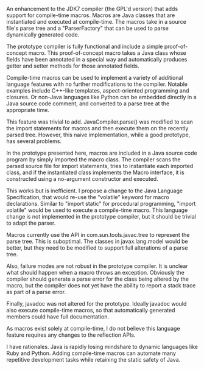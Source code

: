 An enhancement to the JDK7 compiler (the GPL'd version) that adds support for compile-time macros.  Macros are Java classes that are instantiated and executed at compile-time.  The macros take in a source file's parse tree and a "ParserFactory" that can be used to parse dynamically generated code.

The prototype compiler is fully functional and include a simple proof-of-concept macro.  This proof-of-concept macro takes a Java class whose fields have been annotated in a special way and automatically produces getter and setter methods for those annotated fields.

Compile-time macros can be used to implement a variety of additional language features with no further modifications to the compiler.  Notable examples include C++-like templates, aspect-oriented programming and closures.  Or non-Java languages like Python can be embedded directly in a Java source code comment, and converted to a parse tree at the appropriate time.

This feature was trivial to add.  JavaCompiler.parse() was modified to scan the import statements for macros and then execute them on the recently parsed tree.  However, this naive implementation, while a good prototype, has several problems.

In the prototype presented here, macros are included in a Java source code program by simply imported the macro class.  The compiler scans the parsed source file for import statements, tries to instantiate each imported class, and if the instantiated class implements the Macro interface, it is constructed using a no-argument constructor and executed.

This works but is inefficient.  I propose a change to the Java Language Specification, that would re-use the "volatile" keyword for macro declarations.  Similar to "import static" for procedural programming, "import volatile" would be used to execute a compile-time macro.  This language change is not implemented in the prototype compiler, but it should be trivial to adapt the parser.

Macros currently use the API in com.sun.tools.javac.tree to represent the parse tree.  This is suboptimal.  The classes in javax.lang.model would be better, but they need to be modified to support full alterations of a parse tree.

Also, failure modes are not robust in the prototype compiler.  It is unclear what should happen when a macro throws an exception.  Obviously the compiler should generate a parse error for the class being altered by the macro, but the compiler does not yet have the ability to report a stack trace as part of a parse error.

Finally, javadoc was not altered for the prototype.  Ideally javadoc would also execute compile-time macros, so that automatically generated members could have full documentation.

As macros exist solely at compile-time, I do not believe this language feature requires any changes to the reflection APIs.

I have rationales.  Java is rapidly losing mindshare to dynamic languages like Ruby and Python.  Adding compile-time macros can automate many repetitive development tasks while retaining the static safety of Java.